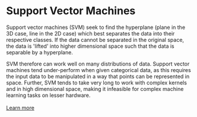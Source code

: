 # Support Vector Machines

Support vector machines (SVM) seek to find the hyperplane (plane in the 3D case, line in the 2D case) which best separates the data into their respective classes. If the data cannot be separated in the original space, the data is 'lifted' into higher dimensional space such that the data is separable by a hyperplane.

SVM therefore can work well on many distributions of data. Support vector machines tend under-perform when given categorical data, as this requires the input data to be manipulated in a way that points can be represented in space. Further, SVM tends to take very long to work with complex kernels and in high dimensional space, making it infeasible for complex machine learning tasks on lesser hardware.
\
\
[Learn more](https://en.wikipedia.org/wiki/Support_vector_machine)